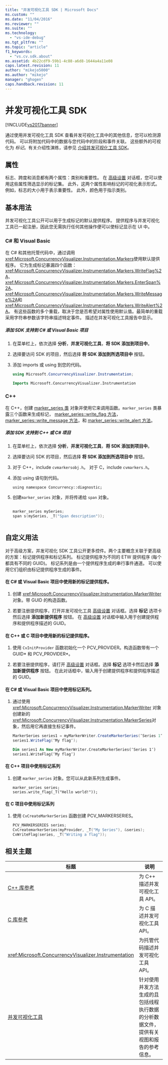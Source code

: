 ```yaml
---
title: "并发可视化工具 SDK | Microsoft Docs"
ms.custom: ""
ms.date: "11/04/2016"
ms.reviewer: ""
ms.suite: ""
ms.technology: 
  - "vs-ide-debug"
ms.tgt_pltfrm: ""
ms.topic: "article"
f1_keywords: 
  - "vs.cv.sdk.about"
ms.assetid: 4b22cdf9-59b1-4c88-a6d8-1644a4a11e08
caps.latest.revision: 11
author: "mikejo5000"
ms.author: "mikejo"
manager: "ghogen"
caps.handback.revision: 11
---
```

# 并发可视化工具 SDK
[!INCLUDE[vs2017banner](../code-quality/includes/vs2017banner.md)]

通过使用并发可视化工具 SDK 查看并发可视化工具中的其他信息，您可以检测源代码。  可以将附加代码中的数据与您代码中的阶段和事件关联。  这些额外的可视化为 *标记*。有关介绍性演练，请参见 [介绍并发可视化工具 SDK](http://go.microsoft.com/fwlink/?LinkId=235405)。  
  
## 属性  
 标志、跨度和消息都有两个属性：类别和重要性。  在 [高级设置](../profiling/advanced-settings-dialog-box-concurrency-visualizer.md) 对话框，您可以使用这些属性筛选显示的标记集。  此外，这两个属性影响标记的可视化表示形式。  例如，标志的大小用于表示重要性。  此外，颜色用于指示类别。  
  
## 基本用法  
 并发可视化工具公开可以用于生成标记的默认提供程序。  提供程序与并发可视化工具已一起注册，因此您无需执行任何其他操作便可以使标记显示在 UI 中。  
  
### C\# 和 Visual Basic  
 在 C\# 和其他托管代码中，通过调用 <xref:Microsoft.ConcurrencyVisualizer.Instrumentation.Markers>使用默认提供程序。  它为生成标记暴漏四个函数：<xref:Microsoft.ConcurrencyVisualizer.Instrumentation.Markers.WriteFlag%2A>、<xref:Microsoft.ConcurrencyVisualizer.Instrumentation.Markers.EnterSpan%2A>、<xref:Microsoft.ConcurrencyVisualizer.Instrumentation.Markers.WriteMessage%2A>和 <xref:Microsoft.ConcurrencyVisualizer.Instrumentation.Markers.WriteAlert%2A>。  有这些函数的多个重载，取决于您是否希望对属性使用默认值。最简单的重载采用字符串参数该字符串描述特定事件。  描述在并发可视化工具报告中显示。  
  
##### 添加 SDK 支持到 C\# 或 Visual Basic 项目  
  
1.  在菜单栏上，依次选择 **分析**，**并发可视化工具**，**将 SDK 添加到项目中**。  
  
2.  选择要访问 SDK 的项目，然后选择 **将 SDK 添加到所选项目中** 按钮。  
  
3.  添加 imports 或 using 到您的代码。  
  
    ```c#  
    using Microsoft.ConcurrencyVisualizer.Instrumentation;  
    ```  
  
    ```vb  
    Imports Microsoft.ConcurrencyVisualizer.Instrumentation  
    ```  
  
### C\+\+  
 在 C\+\+，创建 [marker\_series 类](../profiling/marker-series-class.md) 对象并使用它来调用函数。`marker_series` 类暴露三个函数来生成标记， [marker\_series::write\_flag 方法](../profiling/marker-series-write-flag-method.md)，[marker\_series::write\_message 方法](../profiling/marker-series-write-message-method.md)，和 [marker\_series::write\_alert 方法](../profiling/marker-series-write-alert-method.md)。  
  
##### 添加 SDK 支持到 C\+\+ 或 C\# 项目  
  
1.  在菜单栏上，依次选择 **分析**，**并发可视化工具**，**将 SDK 添加到项目中**。  
  
2.  选择要访问 SDK 的项目，然后选择 **将 SDK 添加到所选项目中** 按钮。  
  
3.  对于 C\+\+，include `cvmarkersobj.h`。  对于 C，include `cvmarkers.h`。  
  
4.  添加 using 语句到代码。  
  
    ```  
    using namespace Concurrency::diagnostic;  
    ```  
  
5.  创建`marker_series` 对象，并将传递给 `span` 对象。  
  
    ```cpp  
  
    marker_series mySeries;  
    span s(mySeries, _T("Span description"));  
  
    ```  
  
## 自定义用法  
 对于高级方案，并发可视化 SDK 工具公开更多控件。两个主要概念关联于更高级的方案：标记提供程序和标记系列。  标记提供程序为不同的 ETW 提供程序 \(每个都具有不同的 GUID\)。  标记系列是由一个提供程序生成的串行事件通道。  可以使用它们组织由标记提供程序生成的事件。  
  
#### 在 C\# 或 Visual Basic 项目中使用新的标记提供程序。  
  
1.  创建 <xref:Microsoft.ConcurrencyVisualizer.Instrumentation.MarkerWriter> 对象。带 GUID 的构造函数。  
  
2.  若要注册提供程序，打开并发可视化工具 [高级设置](../profiling/advanced-settings-dialog-box-concurrency-visualizer.md) 对话框。选择 **标记** 选项卡然后选择 **添加新提供程序** 按钮。  在 [高级设置](../profiling/advanced-settings-dialog-box-concurrency-visualizer.md) 对话框中输入用于创建提供程序和提供程序描述的 GUID。  
  
#### 在 C\+\+ 或 C 项目中使用新的标记提供程序。  
  
1.  使用 `CvInitProvider` 函数初始化一个 PCV\_PROVIDER。构造函数带有一个 GUID\* 和 PCV\_PROVIDER\*。  
  
2.  若要注册提供程序，请打开 [高级设置](../profiling/advanced-settings-dialog-box-concurrency-visualizer.md) 对话框。选择 **标记** 选项卡然后选择 **添加新提供程序** 按钮。  在此对话框中，输入用于创建提供程序和提供程序描述的 GUID。  
  
#### 在 C\# 或 Visual Basic 项目中使用标记系列。  
  
1.  通过使用 <xref:Microsoft.ConcurrencyVisualizer.Instrumentation.MarkerWriter> 对象创建新的 <xref:Microsoft.ConcurrencyVisualizer.Instrumentation.MarkerSeries>对象，然后用它再直接生标记事件。  
  
    ```c#  
    MarkerSeries series1 = myMarkerWriter.CreateMarkerSeries(″Series 1″);  
    series1.WriteFlag(″My flag″);  
    ```  
  
    ```vb  
    Dim series1 As New myMarkerWriter.CreateMarkerSeries(″Series 1″)  
    series1.WriteFlag(″My flag″)  
    ```  
  
#### 在 C\+\+ 项目中使用标记系列  
  
1.  创建 `marker_series` 对象。您可以从此新系列生成事件。  
  
    ```scr  
    marker_series series;  
    series.write_flag(_T("Hello world!"));  
    ```  
  
#### 在 C 项目中使用标记系列  
  
1.  使用 `CvCreateMarkerSeries` 函数创建 PCV\_MARKERSERIES。  
  
    ```cpp  
    PCV_MARKERSERIES series;  
    CvCreatemarkerSeries(myProvider, _T("My Series"), &series);  
    CvWriteFlag(series, _T("Writing a flag"));  
    ```  
  
## 相关主题  
  
|标题|说明|  
|--------|--------|  
|[C\+\+ 库参考](../profiling/cpp-library-reference.md)|为 C\+\+ 描述并发可视化工具 API。|  
|[C 库参考](../profiling/c-library-reference.md)|为 C 描述并发可视化工具 API。|  
|<xref:Microsoft.ConcurrencyVisualizer.Instrumentation>|为托管代码描述并发可视化工具 API。|  
|[并发可视化工具](../profiling/concurrency-visualizer.md)|针对使用并发方法生成的且包括线程执行数据的分析数据文件，提供有关视图和报告的参考信息。|
